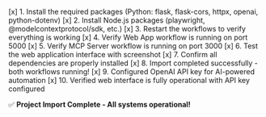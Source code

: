 [x] 1. Install the required packages (Python: flask, flask-cors, httpx, openai, python-dotenv)
[x] 2. Install Node.js packages (playwright, @modelcontextprotocol/sdk, etc.)
[x] 3. Restart the workflows to verify everything is working
[x] 4. Verify Web App workflow is running on port 5000
[x] 5. Verify MCP Server workflow is running on port 3000
[x] 6. Test the web application interface with screenshot
[x] 7. Confirm all dependencies are properly installed
[x] 8. Import completed successfully - both workflows running!
[x] 9. Configured OpenAI API key for AI-powered automation
[x] 10. Verified web interface is fully operational with API key configured

✅ **Project Import Complete - All systems operational!**
